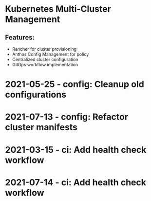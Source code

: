 ﻿# Kubernetes Multi-Cluster Management

## Features:
- Rancher for cluster provisioning
- Anthos Config Management for policy
- Centralized cluster configuration
- GitOps workflow implementation

# 2021-05-25 - config: Cleanup old configurations

# 2021-07-13 - config: Refactor cluster manifests

# 2021-03-15 - ci: Add health check workflow

# 2021-07-14 - ci: Add health check workflow
